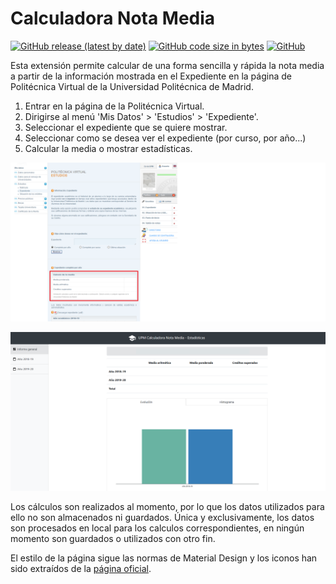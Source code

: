 # Calculadora Nota Media

[![GitHub release (latest by date)](https://img.shields.io/github/v/release/tasiomendez/mean-upm-firefox?label=latest%20version)](https://github.com/tasiomendez/mean-upm-firefox/releases)
[![GitHub code size in bytes](https://img.shields.io/github/languages/code-size/tasiomendez/mean-upm-firefox?label=size)](https://github.com/tasiomendez/mean-upm-firefox)
[![GitHub](https://img.shields.io/github/license/tasiomendez/mean-upm-firefox)](https://github.com/tasiomendez/mean-upm-firefox)

Esta extensión permite calcular de una forma sencilla y rápida la nota media
a partir de la información mostrada en el Expediente en la página de Politécnica
Virtual de la Universidad Politécnica de Madrid.

1. Entrar en la página de la Politécnica Virtual.
2. Dirigirse al menú 'Mis Datos' > 'Estudios' > 'Expediente'.
3. Seleccionar el expediente que se quiere mostrar.
4. Seleccionar como se desea ver el expediente (por curso, por año...)
5. Calcular la media o mostrar estadísticas.

![Politécnica Virtual](docs/pv.png)

![Estadísticas](docs/statistics.png)

Los cálculos son realizados al momento, por lo que los datos utilizados para ello
no son almacenados ni guardados. Única y exclusivamente, los datos son procesados
en local para los calculos correspondientes, en ningún momento son guardados o
utilizados con otro fin.

El estilo de la página sigue las normas de Material Design y los iconos han sido
extraídos de la [página oficial](https://material.io/resources/icons/?style=baseline).
